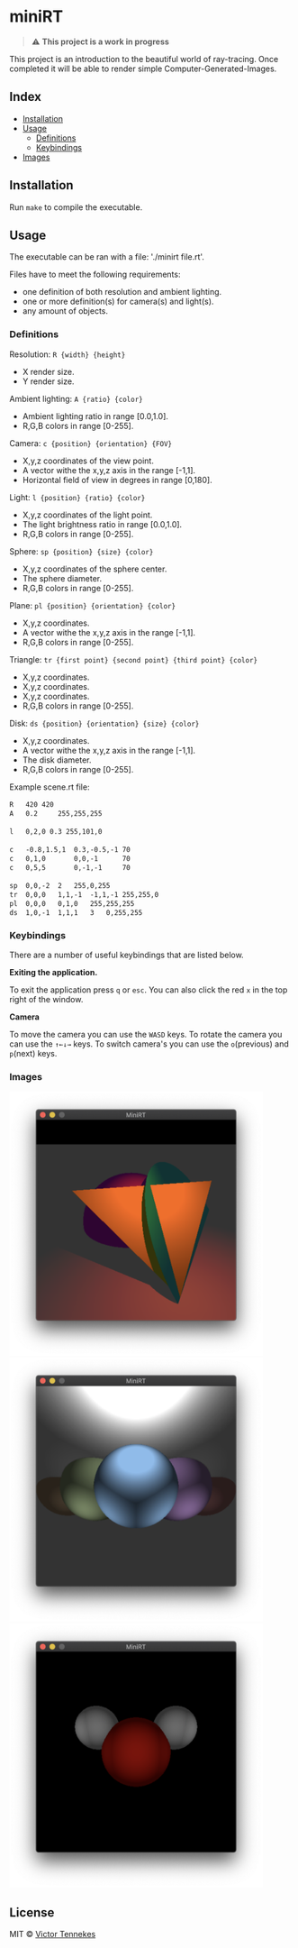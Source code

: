 # miniRT

> :warning: **This project is a work in progress**

This project is an introduction to the beautiful world of ray-tracing.
Once completed it will be able to render simple Computer-Generated-Images.

## Index
* [Installation](#installation)
* [Usage](#usage)
  * [Definitions](#definitions)
  * [Keybindings](#keybindings)
* [Images](#images)

## Installation
Run `make` to compile the executable.

## Usage
The executable can be ran with a file: './minirt file.rt'.

Files have to meet the following requirements:
* one definition of both resolution and ambient lighting.
* one or more definition(s) for camera(s) and light(s).
* any amount of objects.

### Definitions

Resolution:	`R {width} {height}`
* X render size.
* Y render size.

Ambient lighting:	`A {ratio} {color}`
* Ambient lighting ratio in range [0.0,1.0].
* R,G,B colors in range [0-255].

Camera:	`c {position} {orientation} {FOV}`
* X,y,z coordinates of the view point.
* A vector withe the x,y,z axis in the range [-1,1].
* Horizontal field of view in degrees in range [0,180].

Light:	`l {position} {ratio} {color}`
* X,y,z coordinates of the light point.
* The light brightness ratio in range [0.0,1.0].
* R,G,B colors in range [0-255].

Sphere:	`sp {position} {size} {color}`
* X,y,z coordinates of the sphere center.
* The sphere diameter.
* R,G,B colors in range [0-255].

Plane:	`pl {position} {orientation} {color}`
* X,y,z coordinates.
* A vector withe the x,y,z axis in the range [-1,1].
* R,G,B colors in range [0-255].

Triangle:	`tr {first point} {second point} {third point} {color}`
* X,y,z coordinates.
* X,y,z coordinates.
* X,y,z coordinates.
* R,G,B colors in range [0-255].

Disk:   `ds {position} {orientation} {size} {color}`
* X,y,z coordinates.
* A vector withe the x,y,z axis in the range [-1,1].
* The disk diameter.
* R,G,B colors in range [0-255].

Example scene.rt file:
```
R   420	420
A   0.2		255,255,255

l   0,2,0 0.3 255,101,0

c   -0.8,1.5,1  0.3,-0.5,-1 70
c   0,1,0       0,0,-1      70
c   0,5,5       0,-1,-1     70

sp	0,0,-2	2   255,0,255
tr	0,0,0	1,1,-1	-1,1,-1 255,255,0
pl	0,0,0	0,1,0   255,255,255
ds	1,0,-1	1,1,1	3	0,255,255
```

### Keybindings
There are a number of useful keybindings that are listed below.

**Exiting the application.**

To exit the application press `q` or `esc`. You can also click the red `x` in the top right of the window.

**Camera**

To move the camera you can use the `WASD` keys.
To rotate the camera you can use the `↑←↓→` keys.
To switch camera's you can use the `o`(previous) and `p`(next) keys.

### Images
<img src="images/plane.png" width="450">
<img src="images/spheres.png" width="450">
<img src="images/h2o.png" width="450">

<!-- ![plane](images/plane.png)
![spheres](images/spheres.png)
![h2o](images/h2o.png) -->
## License

MIT © [Victor Tennekes](https://www.github.com/victortennekes)
